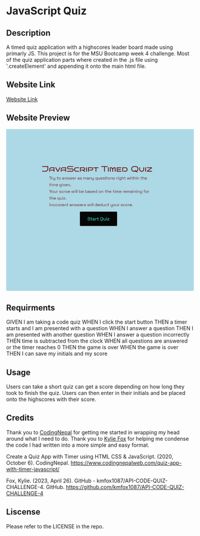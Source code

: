 # JavaScript Quiz

## Description
A timed quiz application with a highscores leader board made using primarly JS. This project is for the MSU Bootcamp week 4 challenge. 
Most of the quiz application parts where created in the .js file using '.createElement' and appending it onto the main html file.

## Website Link
[Website Link](https://roamingheart.github.io/js-quiz/)

## Website Preview

![Preview of the Quiz Application](./assets/images/js-quiz-preview.jpg)

## Requirments
GIVEN I am taking a code quiz
WHEN I click the start button
THEN a timer starts and I am presented with a question
WHEN I answer a question
THEN I am presented with another question
WHEN I answer a question incorrectly
THEN time is subtracted from the clock
WHEN all questions are answered or the timer reaches 0
THEN the game is over
WHEN the game is over
THEN I can save my initials and my score

## Usage
Users can take a short quiz can get a score depending on how long they took to finish the quiz. Users can then enter in their initials and be placed onto the highscores with their score.

## Credits
Thank you to [CodingNepal](https://www.codingnepalweb.com/quiz-app-with-timer-javascript/) for getting me started in wrapping my head around what I need to do. Thank you to [Kylie Fox](https://github.com/kmfox1087) for helping me condense the code I had written into a more simple and easy format.

Create a Quiz App with Timer using HTML CSS & JavaScript. (2020, October 6). CodingNepal. https://www.codingnepalweb.com/quiz-app-with-timer-javascript/

Fox, Kylie. (2023, April 26). GitHub - kmfox1087/API-CODE-QUIZ-CHALLENGE-4. GitHub. https://github.com/kmfox1087/API-CODE-QUIZ-CHALLENGE-4

## Liscense 
Please refer to the LICENSE in the repo.